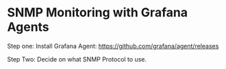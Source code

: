 # SNMP Monitoring with Grafana Agents


Step one: Install Grafana Agent: https://github.com/grafana/agent/releases

Step Two: Decide on what SNMP Protocol to use.
